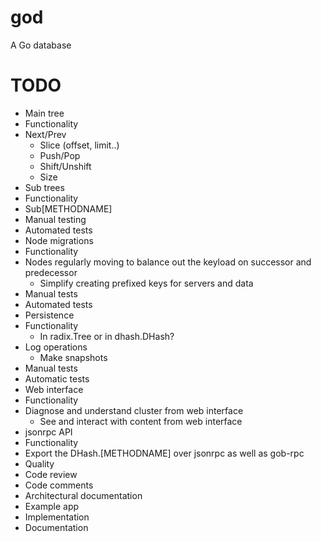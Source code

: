 god
===

A Go database

# TODO

* Main tree
 * Functionality
  * Next/Prev
	* Slice (offset, limit..)
	* Push/Pop
	* Shift/Unshift
	* Size
* Sub trees
 * Functionality
  * Sub[METHODNAME]
 * Manual testing
 * Automated tests
* Node migrations
 * Functionality
  * Nodes regularly moving to balance out the keyload on successor and predecessor
	* Simplify creating prefixed keys for servers and data
 * Manual tests
 * Automated tests
* Persistence
 * Functionality
	* In radix.Tree or in dhash.DHash?
  * Log operations
	* Make snapshots
 * Manual tests
 * Automatic tests
* Web interface
 * Functionality
  * Diagnose and understand cluster from web interface
	* See and interact with content from web interface
* jsonrpc API
 * Functionality
  * Export the DHash.[METHODNAME] over jsonrpc as well as gob-rpc
* Quality
 * Code review
 * Code comments
 * Architectural documentation
* Example app
 * Implementation
 * Documentation

